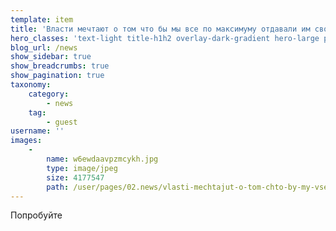 ```yaml
---
template: item
title: 'Власти мечтают о том что бы мы все по максимуму отдавали им свои деньги немножко плодились и тихонько умирали не дожив до пенсии...ну хули увы в другой раз до пенсии точно доживёте) Попробуйте ещё раз блядь!!!'
hero_classes: 'text-light title-h1h2 overlay-dark-gradient hero-large parallax'
blog_url: /news
show_sidebar: true
show_breadcrumbs: true
show_pagination: true
taxonomy:
    category:
        - news
    tag:
        - guest
username: ''
images:
    -
        name: w6ewdaavpzmcykh.jpg
        type: image/jpeg
        size: 4177547
        path: /user/pages/02.news/vlasti-mechtajut-o-tom-chto-by-my-vse-po-maksimumu-otdavali-im-svoi-den-gi-nemnozhko-plodilis-i-tihon-ko-umirali-ne-dozhiv-do-pensii-nu-huli-uvy-v-drugoj-raz-do-pensii-tochno-dozhivjote-poprobujte-eschjo-raz-bljad-/w6ewdaavpzmcykh.jpg
---
```


Попробуйте
